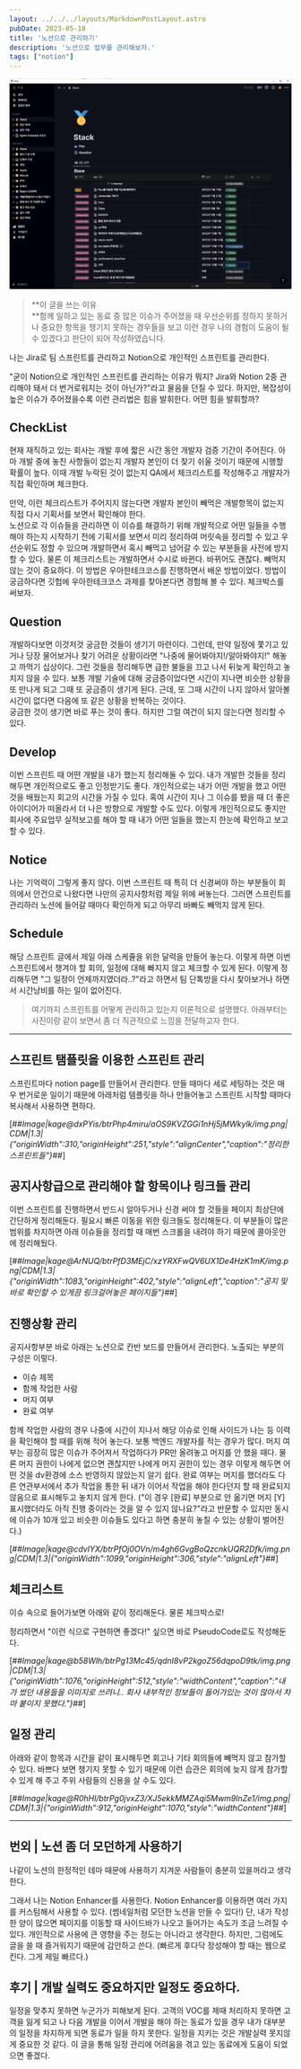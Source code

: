 ```yaml
---
layout: ../../../layouts/MarkdownPostLayout.astro
pubDate: 2023-05-18
title: '노션으로 관리하기'
description: '노션으로 업무를 관리해보자.'
tags: ["notion"]
---
```


![img](../images/notion1.png)
> **이 글을 쓰는 이유  
> **함께 일하고 있는 동료 중 많은 이슈가 주어졌을 때 우선순위를 정하지 못하거나 중요한 항목을 챙기지 못하는 경우들을 보고 이런 경우 나의 경험이 도움이 될 수 있겠다고 판단이 되어 작성하였습니다.

나는 Jira로 팀 스프린트를 관리하고 Notion으로 개인적인 스프린트를 관리한다.

"굳이 Notion으로 개인적인 스프린트를 관리하는 이유가 뭐지? Jira와 Notion 2중 관리해야 돼서 더 번거로워지는 것이 아닌가?"라고 물음을 던질 수 있다. 하지만, 복잡성이 높은 이슈가 주어졌을수록 이런 관리법은 힘을 발휘한다. 어떤 힘을 발휘할까?

## CheckList

현재 재직하고 있는 회사는 개발 후에 짧은 시간 동안 개발자 검증 기간이 주어진다. 아마 개발 중에 놓친 사항들이 없는지 개발자 본인이 더 찾기 쉬울 것이기 때문에 시행할 확률이 높다. 이때 개발 누락된 것이 없는지 QA에서 체크리스트를 작성해주고 개발자가 직접 확인하며 체크한다.

만약, 이런 체크리스트가 주어지지 않는다면 개발자 본인이 빼먹은 개발항목이 없는지 직접 다시 기획서를 보면서 확인해야 한다.  
노션으로 각 이슈들을 관리하면 이 이슈를 해결하기 위해 개발적으로 어떤 일들을 수행해야 하는지 시작하기 전에 기획서를 보면서 미리 정리하여 머릿속을 정리할 수 있고 우선순위도 정할 수 있으며 개발하면서 혹시 빼먹고 넘어갈 수 있는 부분들을 사전에 방지할 수 있다. 물론 이 체크리스트는 개발하면서 수시로 바뀐다. 바뀌어도 괜찮다. 빼먹지 않는 것이 중요하다. 이 방법은 우아한테크코스를 진행하면서 배운 방법이었다. 방법이 궁금하다면 깃헙에 우아한테크코스 과제를 찾아본다면 경험해 볼 수 있다. 체크박스를 써보자.

## Question

개발하다보면 이것저것 궁금한 것들이 생기기 마련이다. 그런데, 만약 일정에 쫓기고 있거나 당장 물어보거나 찾기 어려운 상황이라면 "나중에 물어봐야지!/알아봐야지!" 해놓고 까먹기 십상이다. 그런 것들을 정리해두면 급한 불들을 끄고 나서 뒤늦게 확인하고 놓치지 않을 수 있다. 보통 개발 기술에 대해 궁금증이었다면 시간이 지나면 비슷한 상황을 또 만나게 되고 그때 또 궁금증이 생기게 된다. 근데, 또 그때 시간이 나지 않아서 알아볼 시간이 없다면 다음에 또 같은 상황을 반복하는 것이다.  
궁금한 것이 생기면 바로 푸는 것이 좋다. 하지만 그럴 여건이 되지 않는다면 정리할 수 있다.

## Develop

이번 스프린트 때 어떤 개발을 내가 했는지 정리해둘 수 있다. 내가 개발한 것들을 정리해두면 개인적으로도 좋고 인정받기도 좋다. 개인적으로는 내가 어떤 개발을 했고 어떤 것을 배웠는지 회고의 시간을 가질 수 있다. 혹여 시간이 지나 그 이슈를 봤을 때 더 좋은 아이디어가 떠올라서 더 나은 방향으로 개발할 수도 있다. 이렇게 개인적으로도 좋지만 회사에 주요업무 실적보고를 해야 할 때 내가 어떤 일들을 했는지 한눈에 확인하고 보고할 수 있다.

## Notice

나는 기억력이 그렇게 좋지 않다. 이번 스프린트 때 특히 더 신경써야 하는 부분들이 회의에서 안건으로 나왔다면 나만의 공지사항처럼 제일 위에 써놓는다. 그러면 스프린트를 관리하러 노션에 들어갈 때마다 확인하게 되고 아무리 바빠도 빼먹지 않게 된다.

## Schedule

해당 스프린트 글에서 제일 아래 스케쥴을 위한 달력을 만들어 놓는다. 이렇게 하면 이번 스프린트에서 챙겨야 할 회의, 일정에 대해 빠지지 않고 체크할 수 있게 된다. 이렇게 정리해두면 "그 일정이 언제까지였더라..?"라고 하면서 팀 단톡방을 다시 찾아보거나 하면서 시간낭비를 하는 일이 없어진다.

> 여기까지 스프린트를 어떻게 관리하고 있는지 이론적으로 설명했다. 아래부터는 사진이랑 같이 보면서 좀 더 직관적으로 느낌을 전달하고자 한다.

---

## 스프린트 탬플릿을 이용한 스프린트 관리

스프린트마다 notion page를 만들어서 관리한다. 만들 때마다 세로 세팅하는 것은 매우 번거로운 일이기 때문에 아래처럼 템플릿을 하나 만들어놓고 스프린트 시작할 때마다 복사해서 사용하면 편하다.

[##_Image|kage@dxPYis/btrPhp4miru/aOS9KVZGGi1nHj5jMWkylk/img.png|CDM|1.3|{"originWidth":310,"originHeight":251,"style":"alignCenter","caption":"정리한 스프린트들"}_##]

## 공지사항급으로 관리해야 할 항목이나 링크들 관리

이번 스프린트를 진행하면서 반드시 알아두거나 신경 써야 할 것들을 페이지 최상단에 간단하게 정리해둔다. 필요시 빠른 이동을 위한 링크들도 정리해둔다. 이 부분들이 많은 범위를 차지하면 아래 이슈들을 정리할 때 매번 스크롤을 내려야 하기 때문에 콜아웃안에 정리해뒀다.

[##_Image|kage@ArNUQ/btrPfD3MEjC/xzYRXFwQV6UX1De4HzK1mK/img.png|CDM|1.3|{"originWidth":1083,"originHeight":402,"style":"alignLeft","caption":"공지 및 바로 확인할 수 있게끔 링크걸어놓은 페이지들"}_##]

## 진행상황 관리

공지사항부분 바로 아래는 노션으로 칸반 보드를 만들어서 관리한다. 노출되는 부분의 구성은 이렇다.

-   이슈 제목
-   함께 작업한 사람
-   머지 여부
-   완료 여부

함께 작업한 사람의 경우 나중에 시간이 지나서 해당 이슈로 인해 사이드가 나는 등 이력을 확인해야 할 때를 위해 적어 놓는다. 보통 백엔드 개발자를 적는 경우가 많다. 머지 여부는 굉장히 많은 이슈가 주어져서 작업하다가 PR만 올려놓고 머지를 안 했을 때다. 물론 머지 권한이 나에게 없으면 괜찮지만 나에게 머지 권한이 있는 경우 이렇게 해두면 어떤 것을 dv환경에 소스 반영하지 않았는지 알기 쉽다. 완료 여부는 머지를 했더라도 다른 연관부서에서 추가 작업을 통한 뒤 내가 이어서 작업을 해야 한다던지 할 때 완료되지 않음으로 표시해두고 놓치지 않게 한다. ("이 경우 \[완료\] 부분으로 안 옮기면 머지 \[Y\] 표시했더라도 아직 진행 중이라는 것을 알 수 있지 않나요?"라고 반문할 수 있지만 동시에 이슈가 10개 있고 비슷한 이슈들도 있다고 하면 충분히 놓칠 수 있는 상황이 벌어진다.)

[##_Image|kage@cdvIYX/btrPfOj0OVn/m4gh6GvgBoQzcnkUQR2Dfk/img.png|CDM|1.3|{"originWidth":1099,"originHeight":306,"style":"alignLeft"}_##]

## 체크리스트

이슈 속으로 들어가보면 아래와 같이 정리해둔다. 물론 체크박스로!

정리하면서 "이런 식으로 구현하면 좋겠다!" 싶으면 바로 PseudoCode로도 작성해둔다.

[##_Image|kage@b58Wlh/btrPg13Mc45/qdnI8vP2kgoZ56dqpoD9tk/img.png|CDM|1.3|{"originWidth":1076,"originHeight":512,"style":"widthContent","caption":"내가 썼던 내용들을 이미지로 쓰려니.. 회사 내부적인 정보들이 들어가있는 것이 많아서 차마 붙이지 못했다."}_##]

## 일정 관리

아래와 같이 항목과 시간을 같이 표시해두면 회고나 기타 회의들에 빼먹지 않고 참가할 수 있다. 바쁘다 보면 챙기지 못할 수 있기 때문에 이런 습관은 회의에 늦지 않게 참가할 수 있게 해 주고 주위 사람들의 신용을 살 수도 있다.

[##_Image|kage@R0hHl/btrPg0jvxZ3/XJ5ekkMMZAqi5Mwm9lnZe1/img.png|CDM|1.3|{"originWidth":912,"originHeight":1070,"style":"widthContent"}_##]

---

## 번외 | 노션 좀 더 모던하게 사용하기

나같이 노션의 한정적인 테마 때문에 사용하기 지겨운 사람들이 충분히 있을꺼라고 생각한다.

그래서 나는 Notion Enhancer를 사용한다. Notion Enhancer를 이용하면 여러 가지를 커스텀해서 사용할 수 있다. (썸네일처럼 모던한 노션을 만들 수 있다!) 단, 내가 작성한 양이 많으면 페이지를 이동할 때 사이드바가 나오고 들어가는 속도가 조금 느려질 수 있다. 개인적으로 사용에 큰 영향을 주는 정도는 아니라고 생각한다. 하지만, 그럼에도 글을 쓸 때 즐거워지기 때문에 감안하고 쓴다. (빠르게 후다닥 장성해야 할 때는 웹으로 킨다. 그게 제일 빠르다.)

## 후기 | 개발 실력도 중요하지만 일정도 중요하다.

일정을 맞추지 못하면 누군가가 피해보게 된다. 고객의 VOC를 제때 처리하지 못하면 고객을 잃게 되고 나 다음 개발을 이어서 개발을 해야 하는 동료가 있을 경우 내가 대부분의 일정을 차지하게 되면 동료가 일을 하지 못한다. 일정을 지키는 것은 개발실력 못지않게 중요한 것 같다. 이 글을 통해 일정 관리에 어려움을 겪고 있는 동료에게 도움이 되었으면 좋겠다.